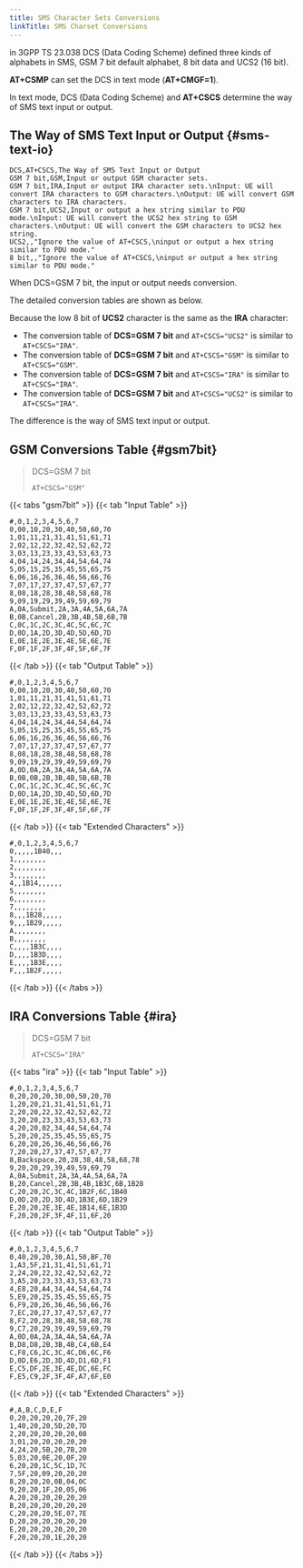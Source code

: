 ```yaml
---
title: SMS Character Sets Conversions
linkTitle: SMS Charset Conversions
---
```


in 3GPP TS 23.038 DCS (Data Coding Scheme) defined three kinds of alphabets in SMS,
GSM 7 bit default alphabet, 8 bit data and UCS2 (16 bit).

**AT+CSMP** can set the DCS in text mode (**AT+CMGF=1**).

In text mode, DCS (Data Coding Scheme) and **AT+CSCS** determine the way of SMS text input or output.

## The Way of SMS Text Input or Output {#sms-text-io}

```csv
DCS,AT+CSCS,The Way of SMS Text Input or Output
GSM 7 bit,GSM,Input or output GSM character sets.
GSM 7 bit,IRA,Input or output IRA character sets.\nInput: UE will convert IRA characters to GSM characters.\nOutput: UE will convert GSM characters to IRA characters.
GSM 7 bit,UCS2,Input or output a hex string similar to PDU mode.\nInput: UE will convert the UCS2 hex string to GSM characters.\nOutput: UE will convert the GSM characters to UCS2 hex string.
UCS2,,"Ignore the value of AT+CSCS,\ninput or output a hex string similar to PDU mode."
8 bit,,"Ignore the value of AT+CSCS,\ninput or output a hex string similar to PDU mode."
```

When DCS=GSM 7 bit, the input or output needs conversion.

The detailed conversion tables are shown as below.

Because the low 8 bit of **UCS2** character is the same as the **IRA** character:

- The conversion table of **DCS=GSM 7 bit** and `AT+CSCS="UCS2"` is similar to `AT+CSCS="IRA"`.
- The conversion table of **DCS=GSM 7 bit** and `AT+CSCS="GSM"` is similar to `AT+CSCS="GSM"`.
- The conversion table of **DCS=GSM 7 bit** and `AT+CSCS="IRA"` is similar to `AT+CSCS="IRA"`.
- The conversion table of **DCS=GSM 7 bit** and `AT+CSCS="UCS2"` is similar to `AT+CSCS="IRA"`.

The difference is the way of SMS text input or output.

## GSM Conversions Table {#gsm7bit}

> DCS=GSM 7 bit
>
> `AT+CSCS="GSM"`

{{< tabs "gsm7bit" >}}
{{< tab "Input Table" >}}

```csv
#,0,1,2,3,4,5,6,7
0,00,10,20,30,40,50,60,70
1,01,11,21,31,41,51,61,71
2,02,12,22,32,42,52,62,72
3,03,13,23,33,43,53,63,73
4,04,14,24,34,44,54,64,74
5,05,15,25,35,45,55,65,75
6,06,16,26,36,46,56,66,76
7,07,17,27,37,47,57,67,77
8,08,18,28,38,48,58,68,78
9,09,19,29,39,49,59,69,79
A,0A,Submit,2A,3A,4A,5A,6A,7A
B,0B,Cancel,2B,3B,4B,5B,6B,7B
C,0C,1C,2C,3C,4C,5C,6C,7C
D,0D,1A,2D,3D,4D,5D,6D,7D
E,0E,1E,2E,3E,4E,5E,6E,7E
F,0F,1F,2F,3F,4F,5F,6F,7F
```

{{< /tab >}}
{{< tab "Output Table" >}}

```csv
#,0,1,2,3,4,5,6,7
0,00,10,20,30,40,50,60,70
1,01,11,21,31,41,51,61,71
2,02,12,22,32,42,52,62,72
3,03,13,23,33,43,53,63,73
4,04,14,24,34,44,54,64,74
5,05,15,25,35,45,55,65,75
6,06,16,26,36,46,56,66,76
7,07,17,27,37,47,57,67,77
8,08,18,28,38,48,58,68,78
9,09,19,29,39,49,59,69,79
A,0D,0A,2A,3A,4A,5A,6A,7A
B,0B,0B,2B,3B,4B,5B,6B,7B
C,0C,1C,2C,3C,4C,5C,6C,7C
D,0D,1A,2D,3D,4D,5D,6D,7D
E,0E,1E,2E,3E,4E,5E,6E,7E
F,0F,1F,2F,3F,4F,5F,6F,7F
```

{{< /tab >}}
{{< tab "Extended Characters" >}}

```csv
#,0,1,2,3,4,5,6,7
0,,,,,1B40,,,
1,,,,,,,,
2,,,,,,,,
3,,,,,,,,
4,,1B14,,,,,,
5,,,,,,,,
6,,,,,,,,
7,,,,,,,,
8,,,1B28,,,,,
9,,,1B29,,,,,
A,,,,,,,,
B,,,,,,,,
C,,,,1B3C,,,,
D,,,,1B3D,,,,
E,,,,1B3E,,,,
F,,,1B2F,,,,,
```

{{< /tab >}}
{{< /tabs >}}

## IRA Conversions Table {#ira}

> DCS=GSM 7 bit
>
> `AT+CSCS="IRA"`

{{< tabs "ira" >}}
{{< tab "Input Table" >}}

```csv
#,0,1,2,3,4,5,6,7
0,20,20,20,30,00,50,20,70
1,20,20,21,31,41,51,61,71
2,20,20,22,32,42,52,62,72
3,20,20,23,33,43,53,63,73
4,20,20,02,34,44,54,64,74
5,20,20,25,35,45,55,65,75
6,20,20,26,36,46,56,66,76
7,20,20,27,37,47,57,67,77
8,Backspace,20,28,38,48,58,68,78
9,20,20,29,39,49,59,69,79
A,0A,Submit,2A,3A,4A,5A,6A,7A
B,20,Cancel,2B,3B,4B,1B3C,6B,1B28
C,20,20,2C,3C,4C,1B2F,6C,1B40
D,0D,20,2D,3D,4D,1B3E,6D,1B29
E,20,20,2E,3E,4E,1B14,6E,1B3D
F,20,20,2F,3F,4F,11,6F,20
```

{{< /tab >}}
{{< tab "Output Table" >}}

```csv
#,0,1,2,3,4,5,6,7
0,40,20,20,30,A1,50,BF,70
1,A3,5F,21,31,41,51,61,71
2,24,20,22,32,42,52,62,72
3,A5,20,23,33,43,53,63,73
4,E8,20,A4,34,44,54,64,74
5,E9,20,25,35,45,55,65,75
6,F9,20,26,36,46,56,66,76
7,EC,20,27,37,47,57,67,77
8,F2,20,28,38,48,58,68,78
9,C7,20,29,39,49,59,69,79
A,0D,0A,2A,3A,4A,5A,6A,7A
B,D8,D8,2B,3B,4B,C4,6B,E4
C,F8,C6,2C,3C,4C,D6,6C,F6
D,0D,E6,2D,3D,4D,D1,6D,F1
E,C5,DF,2E,3E,4E,DC,6E,FC
F,E5,C9,2F,3F,4F,A7,6F,E0
```

{{< /tab >}}
{{< tab "Extended Characters" >}}

```csv
#,A,B,C,D,E,F
0,20,20,20,20,7F,20
1,40,20,20,5D,20,7D
2,20,20,20,20,20,08
3,01,20,20,20,20,20
4,24,20,5B,20,7B,20
5,03,20,0E,20,0F,20
6,20,20,1C,5C,1D,7C
7,5F,20,09,20,20,20
8,20,20,20,0B,04,0C
9,20,20,1F,20,05,06
A,20,20,20,20,20,20
B,20,20,20,20,20,20
C,20,20,20,5E,07,7E
D,20,20,20,20,20,20
E,20,20,20,20,20,20
F,20,20,20,1E,20,20
```

{{< /tab >}}
{{< /tabs >}}
